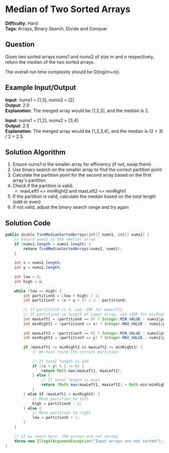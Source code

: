 # Median of Two Sorted Arrays

**Difficulty**: Hard  
**Tags**: Arrays, Binary Search, Divide and Conquer

## Question
Given two sorted arrays nums1 and nums2 of size m and n respectively, return the median of the two sorted arrays.

The overall run time complexity should be O(log(m+n)).

## Example Input/Output
**Input**: nums1 = [1,3], nums2 = [2]  
**Output**: 2.0  
**Explanation**: The merged array would be [1,2,3], and the median is 2.

**Input**: nums1 = [1,2], nums2 = [3,4]  
**Output**: 2.5  
**Explanation**: The merged array would be [1,2,3,4], and the median is (2 + 3) / 2 = 2.5.

## Solution Algorithm
1. Ensure nums1 is the smaller array for efficiency (if not, swap them)
2. Use binary search on the smaller array to find the correct partition point
3. Calculate the partition point for the second array based on the first array's partition
4. Check if the partition is valid:
   - maxLeft1 <= minRight2 and maxLeft2 <= minRight1
5. If the partition is valid, calculate the median based on the total length (odd or even)
6. If not valid, adjust the binary search range and try again

## Solution Code
```java
public double findMedianSortedArrays(int[] nums1, int[] nums2) {
    // Ensure nums1 is the smaller array
    if (nums1.length > nums2.length) {
        return findMedianSortedArrays(nums2, nums1);
    }
    
    int x = nums1.length;
    int y = nums2.length;
    
    int low = 0;
    int high = x;
    
    while (low <= high) {
        int partitionX = (low + high) / 2;
        int partitionY = (x + y + 1) / 2 - partitionX;
        
        // If partitionX is 0, use -INF for maxLeft1
        // If partitionX is length of input array, use +INF for minRight1
        int maxLeft1 = (partitionX == 0) ? Integer.MIN_VALUE : nums1[partitionX - 1];
        int minRight1 = (partitionX == x) ? Integer.MAX_VALUE : nums1[partitionX];
        
        int maxLeft2 = (partitionY == 0) ? Integer.MIN_VALUE : nums2[partitionY - 1];
        int minRight2 = (partitionY == y) ? Integer.MAX_VALUE : nums2[partitionY];
        
        if (maxLeft1 <= minRight2 && maxLeft2 <= minRight1) {
            // We have found the correct partition
            
            // If total length is odd
            if ((x + y) % 2 != 0) {
                return Math.max(maxLeft1, maxLeft2);
            } else {
                // If total length is even
                return (Math.max(maxLeft1, maxLeft2) + Math.min(minRight1, minRight2)) / 2.0;
            }
        } else if (maxLeft1 > minRight2) {
            // Move partition to left
            high = partitionX - 1;
        } else {
            // Move partition to right
            low = partitionX + 1;
        }
    }
    
    // If we reach here, the arrays are not sorted
    throw new IllegalArgumentException("Input arrays are not sorted");
}
``` 